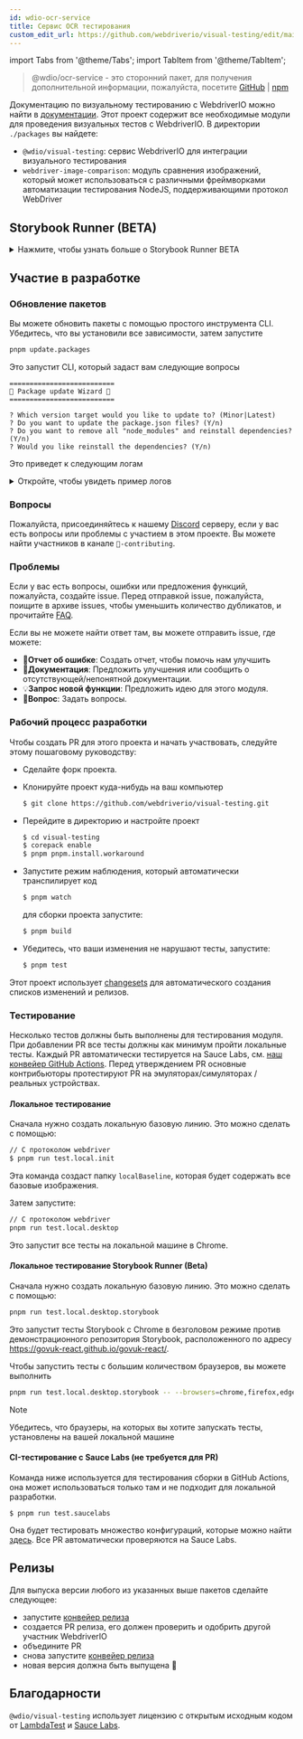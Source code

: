 ```yaml
---
id: wdio-ocr-service
title: Сервис OCR тестирования
custom_edit_url: https://github.com/webdriverio/visual-testing/edit/main/README.md
---
```


import Tabs from '@theme/Tabs';
import TabItem from '@theme/TabItem';

> @wdio/ocr-service - это сторонний пакет, для получения дополнительной информации, пожалуйста, посетите [GitHub](https://github.com/webdriverio/visual-testing) | [npm](https://www.npmjs.com/package/@wdio/ocr-service)

Документацию по визуальному тестированию с WebdriverIO можно найти в [документации](https://webdriver.io/docs/visual-testing). Этот проект содержит все необходимые модули для проведения визуальных тестов с WebdriverIO. В директории `./packages` вы найдете:

-   `@wdio/visual-testing`: сервис WebdriverIO для интеграции визуального тестирования
-   `webdriver-image-comparison`: модуль сравнения изображений, который может использоваться с различными фреймворками автоматизации тестирования NodeJS, поддерживающими протокол WebDriver

## Storybook Runner (BETA)

<details>
  <summary>Нажмите, чтобы узнать больше о Storybook Runner BETA</summary>

> Storybook Runner все еще находится в стадии BETA, документация позже будет перемещена на страницы документации [WebdriverIO](https://webdriver.io/docs/visual-testing).

Этот модуль теперь поддерживает Storybook с новым Visual Runner. Этот runner автоматически сканирует локальный/удаленный экземпляр storybook и создает скриншоты элементов для каждого компонента. Это можно сделать, добавив

```ts
export const config: WebdriverIO.Config = {
    // ...
    services: ["visual"],
    // ....
};
```

в ваши `services` и запустив `npx wdio tests/configs/wdio.local.desktop.storybook.conf.ts --storybook` через командную строку.
По умолчанию он будет использовать Chrome в безголовом режиме.

> [!NOTE]
>
> -   Большинство опций Visual Testing также будут работать для Storybook Runner, см. документацию [WebdriverIO](https://webdriver.io/docs/visual-testing).
> -   Storybook Runner перезапишет все ваши capabilities и может работать только на поддерживаемых браузерах, см. [`--browsers`](#browsers).
> -   Storybook Runner не поддерживает существующую конфигурацию, использующую Multiremote capabilities, и выдаст ошибку.
> -   Storybook Runner поддерживает только Desktop Web, а не Mobile Web.

### Опции сервиса Storybook Runner

Опции сервиса можно предоставить следующим образом

```ts
export const config: WebdriverIO.Config  = {
    // ...
    services: [
      [
        'visual',
        {
            // Некоторые опции по умолчанию
            baselineFolder: join(process.cwd(), './__snapshots__/'),
            debug: true,
            // Опции storybook, см. описание CLI-опций
            storybook: {
                additionalSearchParams: new URLSearchParams({foo: 'bar', abc: 'def'}),
                clip: false,
                clipSelector: ''#some-id,
                numShards: 4,
                // `skipStories` может быть строкой ('example-button--secondary'),
                // массивом (['example-button--secondary', 'example-button--small'])
                // или регулярным выражением, которое должно быть предоставлено в виде строки ("/.*button.*/gm")
                skipStories: ['example-button--secondary', 'example-button--small'],
                url: 'https://www.bbc.co.uk/iplayer/storybook/',
                version: 6,
                // Опционально - Позволяет переопределить путь базовых изображений. По умолчанию изображения группируются по категории и компоненту (например, forms/input/baseline.png)
                getStoriesBaselinePath: (category, component) => `path__${category}__${component}`,
            },
        },
      ],
    ],
    // ....
}
```

### CLI-опции Storybook Runner

#### `--additionalSearchParams`

-   **Тип:** `string`
-   **Обязательно:** Нет
-   **По умолчанию:** ''
-   **Пример:** `npx wdio tests/configs/wdio.local.desktop.storybook.conf.ts --storybook --additionalSearchParams="foo=bar&abc=def"`

Добавляет дополнительные параметры поиска к URL Storybook.
См. документацию [URLSearchParams](https://developer.mozilla.org/en-US/docs/Web/API/URLSearchParams) для получения дополнительной информации. Строка должна быть допустимой строкой URLSearchParams.

> [!NOTE]
> Двойные кавычки необходимы, чтобы `&` не интерпретировался как разделитель команд.
> Например, с `--additionalSearchParams="foo=bar&abc=def"` будет сгенерирован следующий URL Storybook для теста историй: `http://storybook.url/iframe.html?id=story-id&foo=bar&abc=def`.

#### `--browsers`

-   **Тип:** `string`
-   **Обязательно:** Нет
-   **По умолчанию:** `chrome`, вы можете выбрать из `chrome|firefox|edge|safari`
-   **Пример:** `npx wdio tests/configs/wdio.local.desktop.storybook.conf.ts --storybook --browsers=chrome,firefox,edge,safari`
-   **ПРИМЕЧАНИЕ:** Доступно только через CLI

Будет использовать указанные браузеры для создания скриншотов компонентов

> [!NOTE]
> Убедитесь, что у вас установлены браузеры, которые вы хотите использовать, на вашем локальном компьютере

#### `--clip`

-   **Тип:** `boolean`
-   **Обязательно:** Нет
-   **По умолчанию:** `true`
-   **Пример:** `npx wdio tests/configs/wdio.local.desktop.storybook.conf.ts --storybook --clip=false`

При отключении будет создан скриншот всего viewport. При включении будут созданы скриншоты элементов на основе [`--clipSelector`](#clipselector), что уменьшит количество пустого пространства вокруг скриншота компонента и уменьшит размер скриншота.

#### `--clipSelector`

-   **Тип:** `string`
-   **Обязательно:** Нет
-   **По умолчанию:** `#storybook-root > :first-child` для Storybook V7 и `#root > :first-child:not(script):not(style)` для Storybook V6, см. также [`--version`](#version)
-   **Пример:** `npx wdio tests/configs/wdio.local.desktop.storybook.conf.ts --storybook --clipSelector="#some-id"`

Это селектор, который будет использоваться:

-   для выбора элемента, скриншот которого будет сделан
-   для ожидания видимости элемента перед созданием скриншота

#### `--devices`

-   **Тип:** `string`
-   **Обязательно:** Нет
-   **По умолчанию:** Вы можете выбрать из [`deviceDescriptors.ts`](https://github.com/webdriverio/visual-testing/blob/main/./packages/service/src/storybook/deviceDescriptors.ts)
-   **Пример:** `npx wdio tests/configs/wdio.local.desktop.storybook.conf.ts --storybook --devices="iPhone 14 Pro Max","Pixel 3 XL"`
-   **ПРИМЕЧАНИЕ:** Доступно только через CLI

Будет использовать указанные устройства, соответствующие [`deviceDescriptors.ts`](https://github.com/webdriverio/visual-testing/blob/main/./packages/service/src/storybook/deviceDescriptors.ts), для создания скриншотов компонентов

> [!NOTE]
>
> -   Если вам не хватает конфигурации устройства, не стесняйтесь отправить [Feature request](https://github.com/webdriverio/visual-testing/issues/new?assignees=&labels=&projects=&template=--feature-request.md)
> -   Это будет работать только с Chrome:
>     -   если вы указали `--devices`, то все экземпляры Chrome будут работать в режиме **Mobile Emulation**
>     -   если вы также указали другие браузеры, кроме Chrome, например `--devices --browsers=firefox,safari,edge`, то автоматически будет добавлен Chrome в режиме эмуляции мобильных устройств
> -   Storybook Runner по умолчанию создает снимки элементов, если вы хотите увидеть полный скриншот в режиме мобильной эмуляции, укажите `--clip=false` через командную строку
> -   Имя файла будет выглядеть, например, так: `__snapshots__/example/button/desktop_chrome/example-button--large-local-chrome-iPhone-14-Pro-Max-430x932-dpr-3.png`
> -   **[SRC:](https://chromedriver.chromium.org/mobile-emulation#h.p_ID_167)** Тестирование мобильного сайта на desktop с использованием мобильной эмуляции может быть полезным, но тестировщики должны знать, что существует много незначительных различий, таких как:
>     -   совершенно другой GPU, что может привести к большим изменениям производительности;
>     -   мобильный UI не эмулируется (в частности, скрывающаяся URL-строка влияет на высоту страницы);
>     -   всплывающее окно устранения неоднозначности (где вы выбираете одну из нескольких целей касания) не поддерживается;
>     -   многие аппаратные API (например, событие orientationchange) недоступны.

#### `--headless`

-   **Тип:** `boolean`
-   **Обязательно:** Нет
-   **По умолчанию:** `true`
-   **Пример:** `npx wdio tests/configs/wdio.local.desktop.storybook.conf.ts --storybook --headless=false`
-   **ПРИМЕЧАНИЕ:** Доступно только через CLI

По умолчанию тесты будут запущены в безголовом режиме (если браузер поддерживает его) или этот режим может быть отключен

#### `--numShards`

-   **Тип:** `number`
-   **Обязательно:** Нет
-   **По умолчанию:** `true`
-   **Пример:** `npx wdio tests/configs/wdio.local.desktop.storybook.conf.ts --storybook --numShards=10`

Это будет количество параллельных экземпляров, которые будут использоваться для запуска историй. Оно будет ограничено `maxInstances` в вашем файле `wdio.conf`.

> [!IMPORTANT]
> При запуске в режиме `headless` не увеличивайте число более чем до 20, чтобы предотвратить нестабильность из-за ограничений ресурсов

#### `--skipStories`

-   **Тип:** `string|regex`
-   **Обязательно:** Нет
-   **По умолчанию:** null
-   **Пример:** `npx wdio tests/configs/wdio.local.desktop.storybook.conf.ts --storybook --skipStories="/.*button.*/gm"`

Это может быть:

-   строка (`example-button--secondary,example-button--small`)
-   или регулярное выражение (`"/.*button.*/gm"`)

для пропуска определенных историй. Используйте `id` истории, который можно найти в URL истории. Например, `id` в этом URL `http://localhost:6006/?path=/story/example-page--logged-out` - это `example-page--logged-out`

#### `--url`

-   **Тип:** `string`
-   **Обязательно:** Нет
-   **По умолчанию:** `http://127.0.0.1:6006`
-   **Пример:** `npx wdio tests/configs/wdio.local.desktop.storybook.conf.ts --storybook --url="https://example.com"`

URL, на котором размещен ваш экземпляр Storybook.

#### `--version`

-   **Тип:** `number`
-   **Обязательно:** Нет
-   **По умолчанию:** 7
-   **Пример:** `npx wdio tests/configs/wdio.local.desktop.storybook.conf.ts --storybook --version=6`

Это версия Storybook, по умолчанию `7`. Это необходимо для определения, нужно ли использовать [`clipSelector`](#clipselector) для V6.

### Интерактивное тестирование Storybook

Интерактивное тестирование Storybook позволяет взаимодействовать с вашим компонентом, создавая пользовательские скрипты с командами WDIO для установки компонента в определенное состояние. Например, см. фрагмент кода ниже:

```ts
import { browser, expect } from "@wdio/globals";

describe("Storybook Interaction", () => {
    it("should create screenshots for the logged in state when it logs out", async () => {
        const componentId = "example-page--logged-in";
        await browser.waitForStorybookComponentToBeLoaded({ id: componentId });

        await expect($("header")).toMatchElementSnapshot(
            `${componentId}-logged-in-state`
        );
        await $("button=Log out").click();
        await expect($("header")).toMatchElementSnapshot(
            `${componentId}-logged-out-state`
        );
    });

    it("should create screenshots for the logged out state when it logs in", async () => {
        const componentId = "example-page--logged-out";
        await browser.waitForStorybookComponentToBeLoaded({ id: componentId });

        await expect($("header")).toMatchElementSnapshot(
            `${componentId}-logged-out-state`
        );
        await $("button=Log in").click();
        await expect($("header")).toMatchElementSnapshot(
            `${componentId}-logged-in-state`
        );
    });
});
```

Выполняются два теста на двух различных компонентах. Каждый тест сначала устанавливает состояние, а затем делает скриншот. Вы также заметите, что была введена новая пользовательская команда, которую можно найти [здесь](#new-custom-command).

Вышеуказанный spec файл можно сохранить в папке и добавить в командную строку следующей командой:

```sh
pnpm run test.local.desktop.storybook.localhost -- --spec='tests/specs/storybook-interaction/*.ts'
```

Storybook runner сначала автоматически просканирует ваш экземпляр Storybook, а затем добавит ваши тесты к историям, которые нужно сравнить. Если вы не хотите, чтобы компоненты, которые вы используете для интерактивного тестирования, сравнивались дважды, вы можете добавить фильтр для удаления "стандартных" историй из сканирования, предоставив фильтр [`--skipStories`](#--skipstories). Это будет выглядеть так:

```sh
pnpm run test.local.desktop.storybook.localhost -- --skipStories="/example-page.*/gm" --spec='tests/specs/storybook-interaction/*.ts'
```

### Новая пользовательская команда

Новая пользовательская команда `browser.waitForStorybookComponentToBeLoaded({ id: 'componentId' })` будет добавлена к объекту `browser/driver`, которая автоматически загрузит компонент и дождется его готовности, так что вам не нужно использовать метод `browser.url('url.com')`. Ее можно использовать так:

```ts
import { browser, expect } from "@wdio/globals";

describe("Storybook Interaction", () => {
    it("should create screenshots for the logged in state when it logs out", async () => {
        const componentId = "example-page--logged-in";
        await browser.waitForStorybookComponentToBeLoaded({ id: componentId });

        await expect($("header")).toMatchElementSnapshot(
            `${componentId}-logged-in-state`
        );
        await $("button=Log out").click();
        await expect($("header")).toMatchElementSnapshot(
            `${componentId}-logged-out-state`
        );
    });

    it("should create screenshots for the logged out state when it logs in", async () => {
        const componentId = "example-page--logged-out";
        await browser.waitForStorybookComponentToBeLoaded({ id: componentId });

        await expect($("header")).toMatchElementSnapshot(
            `${componentId}-logged-out-state`
        );
        await $("button=Log in").click();
        await expect($("header")).toMatchElementSnapshot(
            `${componentId}-logged-in-state`
        );
    });
});
```

Опции:

#### `additionalSearchParams`

-   **Тип:** [`URLSearchParams`](https://developer.mozilla.org/en-US/docs/Web/API/URLSearchParams)
-   **Обязательно:** Нет
-   **По умолчанию:** `new URLSearchParams()`
-   **Пример:**

```ts
await browser.waitForStorybookComponentToBeLoaded({
    additionalSearchParams: new URLSearchParams({ foo: "bar", abc: "def" }),
    id: "componentId",
});
```

Это добавит дополнительные параметры поиска к URL Storybook, в примере выше URL будет `http://storybook.url/iframe.html?id=story-id&foo=bar&abc=def`.
См. документацию [URLSearchParams](https://developer.mozilla.org/en-US/docs/Web/API/URLSearchParams) для получения дополнительной информации.

#### `clipSelector`

-   **Тип:** `string`
-   **Обязательно:** Нет
-   **По умолчанию:** `#storybook-root > :first-child` для Storybook V7 и `#root > :first-child:not(script):not(style)` для Storybook V6
-   **Пример:**

```ts
await browser.waitForStorybookComponentToBeLoaded({
    clipSelector: "#your-selector",
    id: "componentId",
});
```

Это селектор, который будет использоваться:

-   для выбора элемента, скриншот которого будет сделан
-   для ожидания видимости элемента перед созданием скриншота

#### `id`

-   **Тип:** `string`
-   **Обязательно:** да
-   **Пример:**

```ts
await browser.waitForStorybookComponentToBeLoaded({ '#your-selector', id: 'componentId' })
```

Используйте `id` истории, который можно найти в URL истории. Например, `id` в этом URL `http://localhost:6006/?path=/story/example-page--logged-out` - это `example-page--logged-out`

#### `timeout`

-   **Тип:** `number`
-   **Обязательно:** Нет
-   **По умолчанию:** 1100 миллисекунд
-   **Пример:**

```ts
await browser.waitForStorybookComponentToBeLoaded({
    id: "componentId",
    timeout: 20000,
});
```

Максимальное время ожидания видимости компонента после загрузки на странице

#### `url`

-   **Тип:** `string`
-   **Обязательно:** Нет
-   **По умолчанию:** `http://127.0.0.1:6006`
-   **Пример:**

```ts
await browser.waitForStorybookComponentToBeLoaded({
    id: "componentId",
    url: "https://your.url",
});
```

URL, на котором размещен ваш экземпляр Storybook.

</details>

## Участие в разработке

### Обновление пакетов

Вы можете обновить пакеты с помощью простого инструмента CLI. Убедитесь, что вы установили все зависимости, затем запустите

```sh
pnpm update.packages
```

Это запустит CLI, который задаст вам следующие вопросы

```logs
==========================
🤖 Package update Wizard 🧙
==========================

? Which version target would you like to update to? (Minor|Latest)
? Do you want to update the package.json files? (Y/n)
? Do you want to remove all "node_modules" and reinstall dependencies? (Y/n)
? Would you like reinstall the dependencies? (Y/n)
```

Это приведет к следующим логам

<details>
    <summary>Откройте, чтобы увидеть пример логов</summary>
    
```logs
==========================
🤖 Package update Wizard 🧙
==========================

? Which version target would you like to update to? Minor
? Do you want to update the package.json files? yes
Updating root 'package.json' for minor updates...
Updating packages for minor updates in /Users/wswebcreation/Git/wdio/visual-testing...
Using pnpm
Upgrading /Users/wswebcreation/Git/wdio/visual-testing/package.json
[====================] 38/38 100%

@typescript-eslint/eslint-plugin ^8.7.0 → ^8.8.0
@typescript-eslint/parser ^8.7.0 → ^8.8.0
@typescript-eslint/utils ^8.7.0 → ^8.8.0
@vitest/coverage-v8 ^2.1.1 → ^2.1.2
vitest ^2.1.1 → ^2.1.2

Run pnpm install to install new versions.
Updating packages for minor updates in /Users/wswebcreation/Git/wdio/visual-testing/packages/ocr-service...
Using pnpm
Upgrading /Users/wswebcreation/Git/wdio/visual-testing/packages/ocr-service/package.json
[====================] 11/11 100%

All dependencies match the minor package versions :)
Updating packages for minor updates in /Users/wswebcreation/Git/wdio/visual-testing/packages/visual-reporter...
Using pnpm
Upgrading /Users/wswebcreation/Git/wdio/visual-testing/packages/visual-reporter/package.json
[====================] 11/11 100%

eslint-config-next 14.2.13 → 14.2.14
next 14.2.13 → 14.2.14

Run pnpm install to install new versions.
Updating packages for minor updates in /Users/wswebcreation/Git/wdio/visual-testing/packages/visual-service...
Using pnpm
Upgrading /Users/wswebcreation/Git/wdio/visual-testing/packages/visual-service/package.json
[====================] 5/5 100%

All dependencies match the minor package versions :)
Updating packages for minor updates in /Users/wswebcreation/Git/wdio/visual-testing/packages/webdriver-image-comparison...
Using pnpm
Upgrading /Users/wswebcreation/Git/wdio/visual-testing/packages/webdriver-image-comparison/package.json
[====================] 8/8 100%

All dependencies match the minor package versions :)
? Do you want to remove all "node_modules" and reinstall dependencies? yes
Removing root dependencies in /Users/wswebcreation/Git/wdio/visual-testing...
Removing dependencies in ocr-service...
Removing dependencies in visual-reporter...
Removing dependencies in visual-service...
Removing dependencies in webdriver-image-comparison...
? Would you like reinstall the dependencies? yes
Installing dependencies in /Users/wswebcreation/Git/wdio/visual-testing...

> @wdio/visual-testing-monorepo@ pnpm.install.workaround /Users/wswebcreation/Git/wdio/visual-testing
> pnpm install --shamefully-hoist

Scope: all 5 workspace projects
Lockfile is up to date, resolution step is skipped
Packages: +1274
++++++++++++++++++++++++++++++++++++++++++++++++++++++++++++++++++++++++++++++++++++++++++++++++++++++++++++++++++
Progress: resolved 1274, reused 1265, downloaded 0, added 1274, done

dependencies:

-   @wdio/ocr-service 2.0.0 <- packages/ocr-service
-   @wdio/visual-service 6.0.0 <- packages/visual-service

devDependencies:

-   @changesets/cli 2.27.8
-   @inquirer/prompts 5.5.0
-   @tsconfig/node20 20.1.4
-   @types/eslint 9.6.1
-   @types/jsdom 21.1.7
-   @types/node 20.16.4
-   @types/react 18.3.5
-   @types/react-dom 18.3.0
-   @types/xml2js 0.4.14
-   @typescript-eslint/eslint-plugin 8.8.0
-   @typescript-eslint/parser 8.8.0
-   @typescript-eslint/utils 8.8.0
-   @vitest/coverage-v8 2.1.2
-   @wdio/appium-service 9.1.2
-   @wdio/cli 9.1.2
-   @wdio/globals 9.1.2
-   @wdio/local-runner 9.1.2
-   @wdio/mocha-framework 9.1.2
-   @wdio/sauce-service 9.1.2
-   @wdio/shared-store-service 9.1.2
-   @wdio/spec-reporter 9.1.2
-   @wdio/types 9.1.2
-   eslint 9.11.1
-   eslint-plugin-import 2.30.0
-   eslint-plugin-unicorn 55.0.0
-   eslint-plugin-wdio 9.0.8
-   husky 9.1.6
-   jsdom 25.0.1
-   pnpm-run-all2 6.2.3
-   release-it 17.6.0
-   rimraf 6.0.1
-   saucelabs 8.0.0
-   ts-node 10.9.2
-   typescript 5.6.2
-   vitest 2.1.2
-   webdriverio 9.1.2

. prepare$ husky
└─ Done in 204ms
Done in 9.5s
All packages updated!

````

</details>

### Вопросы

Пожалуйста, присоединяйтесь к нашему [Discord](https://discord.webdriver.io) серверу, если у вас есть вопросы или проблемы с участием в этом проекте. Вы можете найти участников в канале `🙏-contributing`.

### Проблемы

Если у вас есть вопросы, ошибки или предложения функций, пожалуйста, создайте issue. Перед отправкой issue, пожалуйста, поищите в архиве issues, чтобы уменьшить количество дубликатов, и прочитайте [FAQ](https://webdriver.io/docs/visual-testing/faq/).

Если вы не можете найти ответ там, вы можете отправить issue, где можете:

-   🐛**Отчет об ошибке**: Создать отчет, чтобы помочь нам улучшить
-   📖**Документация**: Предложить улучшения или сообщить о отсутствующей/непонятной документации.
-   💡**Запрос новой функции**: Предложить идею для этого модуля.
-   💬**Вопрос**: Задать вопросы.

### Рабочий процесс разработки

Чтобы создать PR для этого проекта и начать участвовать, следуйте этому пошаговому руководству:

-   Сделайте форк проекта.
-   Клонируйте проект куда-нибудь на ваш компьютер

    ```sh
    $ git clone https://github.com/webdriverio/visual-testing.git
    ```

-   Перейдите в директорию и настройте проект

    ```sh
    $ cd visual-testing
    $ corepack enable
    $ pnpm pnpm.install.workaround
    ```

-   Запустите режим наблюдения, который автоматически транспилирует код

    ```sh
    $ pnpm watch
    ```

    для сборки проекта запустите:

    ```sh
    $ pnpm build
    ```

-   Убедитесь, что ваши изменения не нарушают тесты, запустите:

    ```sh
    $ pnpm test
    ```

Этот проект использует [changesets](https://github.com/changesets/changesets) для автоматического создания списков изменений и релизов.

### Тестирование

Несколько тестов должны быть выполнены для тестирования модуля. При добавлении PR все тесты должны как минимум пройти локальные тесты. Каждый PR автоматически тестируется на Sauce Labs, см. [наш конвейер GitHub Actions](https://github.com/webdriverio/visual-testing/actions/workflows/tests.yml). Перед утверждением PR основные контрибьюторы протестируют PR на эмуляторах/симуляторах / реальных устройствах.

#### Локальное тестирование

Сначала нужно создать локальную базовую линию. Это можно сделать с помощью:

```sh
// С протоколом webdriver
$ pnpm run test.local.init
```

Эта команда создаст папку `localBaseline`, которая будет содержать все базовые изображения.

Затем запустите:

```sh
// С протоколом webdriver
pnpm run test.local.desktop
```

Это запустит все тесты на локальной машине в Chrome.

#### Локальное тестирование Storybook Runner (Beta)

Сначала нужно создать локальную базовую линию. Это можно сделать с помощью:

```sh
pnpm run test.local.desktop.storybook
```

Это запустит тесты Storybook с Chrome в безголовом режиме против демонстрационного репозитория Storybook, расположенного по адресу https://govuk-react.github.io/govuk-react/.

Чтобы запустить тесты с большим количеством браузеров, вы можете выполнить

```sh
pnpm run test.local.desktop.storybook -- --browsers=chrome,firefox,edge,safari
```

> [!NOTE]
> Убедитесь, что браузеры, на которых вы хотите запускать тесты, установлены на вашей локальной машине

#### CI-тестирование с Sauce Labs (не требуется для PR)

Команда ниже используется для тестирования сборки в GitHub Actions, она может использоваться только там и не подходит для локальной разработки.

```
$ pnpm run test.saucelabs
```

Она будет тестировать множество конфигураций, которые можно найти [здесь](https://github.com/webdriverio/visual-testing/blob/main/./tests/configs/wdio.saucelabs.web.conf.ts).
Все PR автоматически проверяются на Sauce Labs.

## Релизы

Для выпуска версии любого из указанных выше пакетов сделайте следующее:

-   запустите [конвейер релиза](https://github.com/webdriverio/visual-testing/actions/workflows/release.yml)
-   создается PR релиза, его должен проверить и одобрить другой участник WebdriverIO
-   объедините PR
-   снова запустите [конвейер релиза](https://github.com/webdriverio/visual-testing/actions/workflows/release.yml)
-   новая версия должна быть выпущена 🎉

## Благодарности

`@wdio/visual-testing` использует лицензию с открытым исходным кодом от [LambdaTest](https://www.lambdatest.com/) и [Sauce Labs](https://saucelabs.com/).